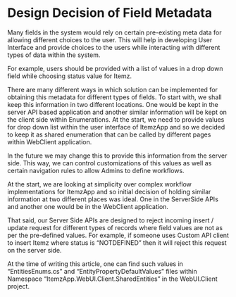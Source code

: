 ﻿
# Design Decision of Field Metadata

Many fields in the system would rely on certain pre-existing meta data for allowing different choices to the user. This will help in developing User Interface and provide choices to the users while interacting with different types of data within the system. 

For example, users should be provided with a list of values in a drop down field while choosing status value for Itemz. 

There are many different ways in which solution can be implemented for obtaining this metadata for different types of fields. To start with, we shall keep this information in two different locations. One would be kept in the server API based application and another similar information will be kept on the client side within Enumerations. At the start, we need to provide values for drop down list within the user interface of ItemzApp and so we decided to keep it as shared enumeration that can be called by different pages within WebClient application. 

In the future we may change this to provide this information from the server side. This way, we can control customizations of this values as well as certain navigation rules to allow Admins to define workflows. 

At the start, we are looking at simplicity over complex workflow implementations for ItemzApp and so initial decision of holding similar information at two different places was ideal. One in the ServerSide APIs and another one would be in the WebClient application. 

That said, our Server Side APIs are designed to reject incoming insert / update request for different types of records where field values are not as per the pre-defined values. For example, if someone uses Custom API client to insert Itemz where status is “NOTDEFINED” then it will reject this request on the server side. 

At the time of writing this article, one can find such values in “EntitiesEnums.cs” and “EntityPropertyDefaultValues” files within Namespace “ItemzApp.WebUI.Client.SharedEntities” in the WebUI.Client project. 


